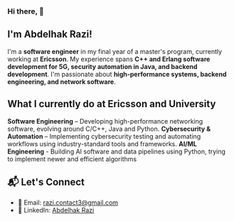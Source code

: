 ### Hi there, 👋 
## I'm Abdelhak Razi!  
I'm a **software engineer** in my final year of a master's program, currently working at **Ericsson**. My experience spans **C++ and Erlang software development for 5G, security automation in Java, and backend development**. I'm passionate about **high-performance systems, backend engineering, and network software**.  

## What I currently do at Ericsson and University
**Software Engineering** – Developing high-performance networking software, evolving around C/C++, Java and Python.
**Cybersecurity & Automation** – Implementing cybersecurity testing and automating workflows using industry-standard tools and frameworks.
**AI/ML Engineering** - Building AI software and data pipelines using Python, trying to implement newer and efficient algorithms 

## 📬 Let's Connect  

- 📧 Email: [razi.contact3@gmail.com](mailto:razi.contact3@gmail.com)  
- 💼 LinkedIn: [Abdelhak Razi](https://www.linkedin.com/in/abdelhak-razi/)  
